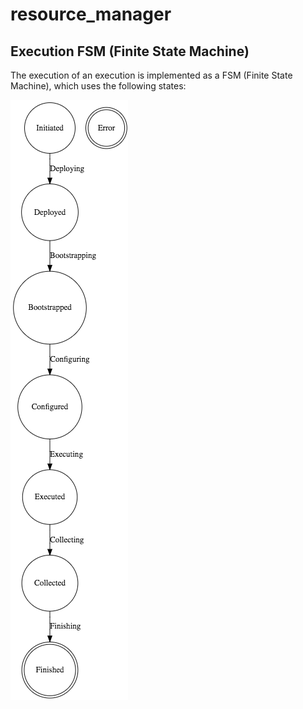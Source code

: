 # resource_manager

## Execution FSM (Finite State Machine)

The execution of an execution is implemented as a FSM (Finite State Machine), which uses the following states:

![alt text](docs/states.png "States of an execution")
